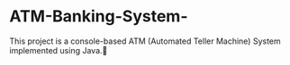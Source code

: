 # ATM-Banking-System-
This project is a console-based ATM (Automated Teller Machine) System implemented using Java.🍵

